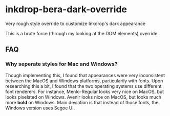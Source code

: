 # inkdrop-bera-dark-override
Very rough style override to customize Inkdrop's dark appearance

This is a brute force (through my looking at the DOM elements) override.

## FAQ

### Why seperate styles for Mac and Windows?

Though implementing this, I found that appearances were very inconsistent between the MacOS and Windows platforms, particularily with fonts.  Upon researching this a bit, I found that the two operating systems use different font renderers.  For instance, Menlo-Regular looks very nice on MacOS, but looks pixelated on Windows.  Avenir looks nice on MacOS, but looks much more **bold** on Windows.  Main deviation is that instead of those fonts, the Windows version uses Segoe UI.